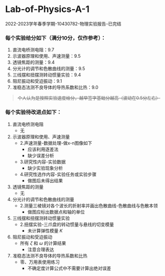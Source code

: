 # Lab-of-Physics-A-1

2022-2023学年春季学期-10430782-物理实验报告-已完结

### **每个实验给分如下（满分10分，仅作参考）：**

1. 直流电桥测电阻：9.7
2. 示波器原理和使用、声速测量：9.5
3. 透镜焦距的测量：9.4
4. 分光计的调节和色散曲线的测量：9.5
5. 三线摆和扭摆测转动惯量实验：9.4
6. 阻尼振动和受迫振动：9.1
7. 准稳态法测不良导体的导热系数和比热：9.0

> ~~个人认为是按照实验速度给分，越早签字基础分越高（波动在0.5分左右）~~

### **每个实验待改进点如下：**

1. 直流电桥测电阻
   - 无
2. 示波器原理和使用、声速测量
   - 2.声速测量-数据处理-做x-n图像如下
       - 应该利用逐差法
       - 缺少误差分析
   - 3.研究性内容-实验数据
       - 缺少实验现象分析
   - 4.研究性选作内容-实验任务或实验步骤
       - 做图后未得出结果
3. 透镜焦距的测量
   - 无
4. 分光计的调节和色散曲线的测量
   - 2.测量三棱镜对各个波⻓的折射率并画出色散曲线-色散曲线与色散本领
       - 做图应标出数据点和轴的单位
5. 三线摆和扭摆测转动惯量实验
   - 2.扭摆实验-三爪盘的转动惯量与悬线的切变模量
       - 未计算弹性模量 $K$
6. 阻尼振动和受迫振动
   - 所有 $\zeta$ 和 $\omega$ 的计算结果
       - 注意合理表达
7. 准稳态法测不良导体的导热系数和比热
   - 零、万用表使用练习
       - 不确定度计算公式中不需要计算出绝对误差